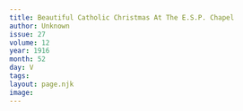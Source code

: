```yaml
---
title: Beautiful Catholic Christmas At The E.S.P. Chapel
author: Unknown
issue: 27
volume: 12
year: 1916
month: 52
day: V
tags:
layout: page.njk
image:
---
```



